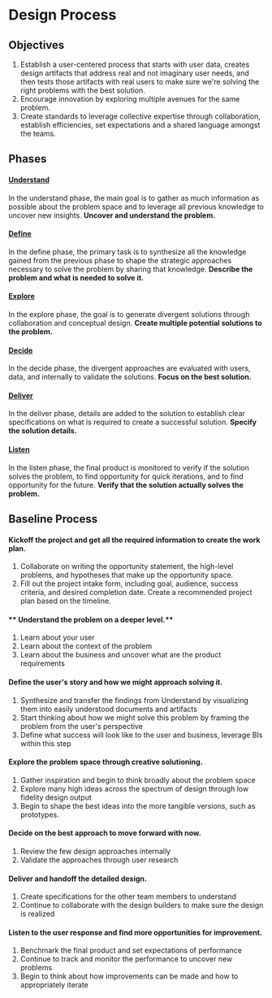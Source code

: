 # Design Process

## Objectives

1. Establish a user-centered process that starts with user data, creates design artifacts that address real and not imaginary user needs, and then tests those artifacts with real users to make sure we're solving the right problems with the best solution.
2. Encourage innovation by exploring multiple avenues for the same problem.
3. Create standards to leverage collective expertise through collaboration, establish efficiencies, set expectations and a shared language amongst the teams.

## Phases

#### [Understand](./1_Understand/)

In the understand phase, the main goal is to gather as much information as possible about the problem space and to leverage all previous knowledge to uncover new insights. **Uncover and understand the problem.**

#### [Define](./2_Define/)

In the define phase, the primary task is to synthesize all the knowledge gained from the previous phase to shape the strategic approaches necessary to solve the problem by sharing that knowledge. **Describe the problem and what is needed to solve it.**

#### [Explore](./3_Explore)

In the explore phase, the goal is to generate divergent solutions through collaboration and conceptual design. **Create multiple potential solutions to the problem.**

#### [Decide](./4_Decide)

In the decide phase, the divergent approaches are evaluated with users, data, and internally to validate the solutions. **Focus on the best solution.**

#### [Deliver](./5_Deliver)

In the deliver phase, details are added to the solution to establish clear specifications on what is required to create a successful solution. **Specify the solution details.**

#### [Listen](./6_Listen)

In the listen phase, the final product is monitored to verify if the solution solves the problem, to find opportunity for quick iterations, and to find opportunity for the future. **Verify that the solution actually solves the problem.**

## Baseline Process

#### **Kickoff the project and get all the required information to create the work plan.**

1. Collaborate on writing the opportunity statement, the high-level problems, and hypotheses that make up the opportunity space.
2. Fill out the project intake form, including goal, audience, success criteria, and desired completion date. Create a recommended project plan based on the timeline.

#### ** Understand the problem on a deeper level.**

1. Learn about your user
2. Learn about the context of the problem
3. Learn about the business and uncover what are the product requirements

#### **Define the user's story and how we might approach solving it.**

1. Synthesize and transfer the findings from Understand by visualizing them  into easily understood documents and artifacts
2. Start thinking about how we might solve this problem by framing the problem from the user's perspective
3. Define what success will look like to the user and business, leverage BIs within this step 

#### **Explore the problem space through creative solutioning.**

1. Gather inspiration and begin to think broadly about the problem space
2. Explore many high ideas across the spectrum of design through low fidelity design output
3. Begin to shape the best ideas into the more tangible versions, such as prototypes.

#### **Decide on the best approach to move forward with now.**

1. Review the few design approaches internally
2. Validate the approaches through user research 

#### **Deliver and handoff the detailed design.**

1. Create specifications for the other team members to understand
2. Continue to collaborate with the design builders to make sure the design is realized

#### **Listen to the user response and find more opportunities for improvement.**

1. Benchmark the final product and set expectations of performance
2. Continue to track and monitor the performance to uncover new problems
3. Begin to think about how improvements can be made and how to appropriately iterate